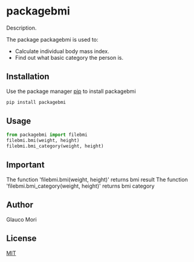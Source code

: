# packagebmi

Description. 

The package packagebmi is used to:
- Calculate individual body mass index.
- Find out what basic category the person is.

## Installation

Use the package manager [pip](https://pip.pypa.io/en/stable/) to install packagebmi

```bash
pip install packagebmi
```

## Usage

```python
from packagebmi import filebmi
filebmi.bmi(weight, height)
filebmi.bmi_category(weight, height)
```

## Important

The function 'filebmi.bmi(weight, height)' returns bmi result
The function 'filebmi.bmi_category(weight, height)' returns bmi category

## Author
Glauco Mori

## License
[MIT](LICENSE.txt)